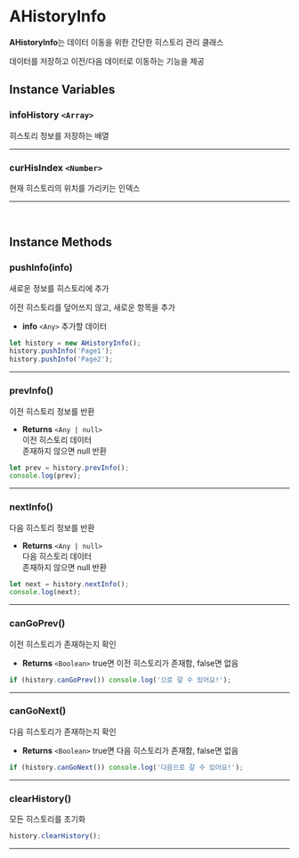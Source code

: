 # AHistoryInfo

**AHistoryInfo**는 데이터 이동을 위한 간단한 히스토리 관리 클래스

데이터를 저장하고 이전/다음 데이터로 이동하는 기능을 제공

## Instance Variables

###  **infoHistory** `<Array>`

히스토리 정보를 저장하는 배열
	
---
	
### **curHisIndex** `<Number>`

현재 히스토리의 위치를 가리키는 인덱스
	
---

<br>

## Instance Methods

### **pushInfo(info)**

새로운 정보를 히스토리에 추가  <br>

이전 히스토리를 덮어쓰지 않고, 새로운 항목을 추가
    
 -   **info** `<Any>` 추가할 데이터

```js
let history = new AHistoryInfo();
history.pushInfo('Page1');
history.pushInfo('Page2');
```
	 
 ---


### **prevInfo()**

이전 히스토리 정보를 반환

- **Returns** `<Any | null>` <br>
이전 히스토리 데이터 <br>
존재하지 않으면 null 반환

```js
let prev = history.prevInfo();
console.log(prev);
```

---


### nextInfo()

다음 히스토리 정보를 반환

- **Returns** `<Any | null>` <br>
다음 히스토리 데이터 <br>
존재하지 않으면 null 반환

```js
let next = history.nextInfo();
console.log(next);
```

---


### canGoPrev()

이전 히스토리가 존재하는지 확인

- **Returns** `<Boolean>` true면 이전 히스토리가 존재함, false면 없음

```js
if (history.canGoPrev()) console.log('으로 갈 수 있어요!');
```

---

### canGoNext()

다음 히스토리가 존재하는지 확인

- **Returns** `<Boolean>` true면 다음 히스토리가 존재함, false면 없음

```js
if (history.canGoNext()) console.log('다음으로 갈 수 있어요!');
```

---

### clearHistory()

모든 히스토리를 초기화

```js
history.clearHistory();
```

---